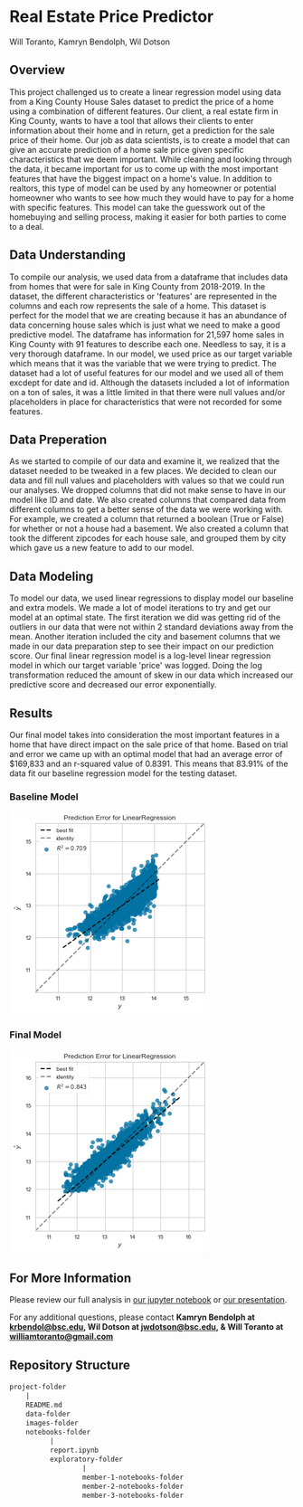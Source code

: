 # Real Estate Price Predictor

Will Toranto, Kamryn Bendolph, Wil Dotson

## Overview
This project challenged us to create a linear regression model using data from a King County House Sales dataset to predict the price of a home using a combination of different features. Our client, a real estate firm in King County, wants to have a tool that allows their clients to enter information about their home and in return, get a prediction for the sale price of their home. Our job as data scientists, is to create a model that can give an accurate prediction of a home sale price given specific characteristics that we deem important. While cleaning and looking through the data, it became important for us to come up with the most important features that have the biggest impact on a home's value. In addition to realtors, this type of model can be used by any homeowner or potential homeowner who wants to see how much they would have to pay for a home with specific features. This model can take the guesswork out of the homebuying and selling process, making it easier for both parties to come to a deal.

## Data Understanding
To compile our analysis, we used data from a dataframe that includes data from homes that were for sale in King County from 2018-2019. In the dataset, the different characteristics or 'features' are represented in the columns and each row represents the sale of a home. This dataset is perfect for the model that we are creating because it has an abundance of data concerning house sales which is just what we need to make a good predictive model. The dataframe has information for 21,597 home sales in King County with 91 features to describe each one. Needless to say, it is a very thorough dataframe. In our model, we used price as our target variable which means that it was the variable that we were trying to predict. The dataset had a lot of useful features for our model and we used all of them excdept for date and id. Although the datasets included a lot of information on a ton of sales, it was a little limited in that there were null values and/or placeholders in place for characteristics that were not recorded for some features. 

## Data Preperation
As we started to compile of our data and examine it, we realized that the dataset needed to be tweaked in a few places. We decided to clean our data and fill null values and placeholders with values so that we could run our analyses. We dropped columns that did not make sense to have in our model like ID and date. We also created columns that compared data from different columns to get a better sense of the data we were working with. For example, we created a column that returned a boolean (True or False) for whether or not a house had a basement. We also created a column that took the different zipcodes for each house sale, and grouped them by city which gave us a new feature to add to our model. 

## Data Modeling
To model our data, we used linear regressions to display model our baseline and extra models. We made a lot of model iterations to try and get our model at an optimal state. The first iteration we did was getting rid of the outliers in our data that were not within 2 standard deviations away from the mean. Another iteration included the city and basement columns that we made in our data preparation step to see their impact on our prediction score. Our final linear regression model is a log-level linear regression model in which our target variable 'price' was logged. Doing the log transformation reduced the amount of skew in our data which increased our predictive score and decreased our error exponentially. 


## Results
Our final model takes into consideration the most important features in a home that have direct impact on the sale price of that home. Based on trial and error we came up with an optimal model that had an average error of $169,833 and an r-squared value of 0.8391. This means that 83.91% of the data fit our baseline regression model for the testing dataset.

### Baseline Model
![](images/baseline.png)


### Final Model
![](images/finalmodel.png)


## For More Information
Please review our full analysis in [our jupyter notebook](./finalnotebook.ipynb) or [our presentation](./Phase_2_Presentation.pptx).

For any additional questions, please contact **Kamryn Bendolph at krbendol@bsc.edu, Wil Dotson at jwdotson@bsc.edu, & Will Toranto at williamtoranto@gmail.com**


## Repository Structure
```
project-folder
    |
    README.md
    data-folder
    images-folder
    notebooks-folder
          |
          report.ipynb
          exploratory-folder
                  |
                  member-1-notebooks-folder
                  member-2-notebooks-folder 
                  member-3-notebooks-folder  
 ```
 